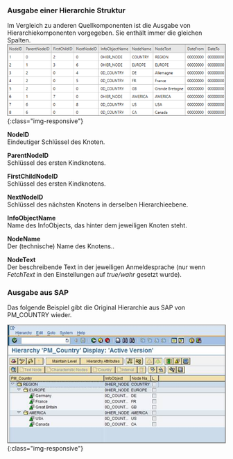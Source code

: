 
### Ausgabe einer Hierarchie Struktur

Im Vergleich zu anderen Quellkomponenten ist die Ausgabe von Hierarchiekomponenten vorgegeben. Sie enthält immer die gleichen Spalten.
![Hierarchy-Table-Output (Hierachietabelle Ausgabe)](/img/content/Hierarchy-Table-Output-Result.png){:class="img-responsive"}

**NodeID**<br>
Eindeutiger Schlüssel des Knoten.

**ParentNodeID**<br>
Schlüssel des ersten Kindknotens.

**FirstChildNodeID**<br>
Schlüssel des ersten Kindknotens.

**NextNodeID**<br>
Schlüssel des nächsten Knotens in derselben Hierarchieebene.

**InfoObjectName**<br>
Name des InfoObjects, das hinter dem jeweiligen Knoten steht.

**NodeName**<br>
Der (technische) Name des Knotens..

**NodeText** <br>
Der beschreibende Text in der jeweiligen Anmeldesprache  (nur wenn *FetchText* in den Einstellungen auf *true/wahr* gesetzt wurde).

### Ausgabe aus SAP
Das folgende Beispiel gibt die Original Hierarchie aus SAP von PM_COUNTRY wieder.

![Hierarchy-Table-SAP](/img/content/Hierarchy-Table-Output.png){:class="img-responsive"}



